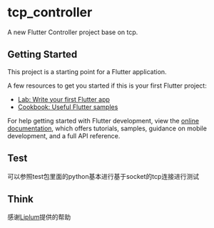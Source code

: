 # tcp_controller

A new Flutter Controller project base on tcp.

## Getting Started

This project is a starting point for a Flutter application.

A few resources to get you started if this is your first Flutter project:

- [Lab: Write your first Flutter app](https://docs.flutter.dev/get-started/codelab)
- [Cookbook: Useful Flutter samples](https://docs.flutter.dev/cookbook)

For help getting started with Flutter development, view the
[online documentation](https://docs.flutter.dev/), which offers tutorials,
samples, guidance on mobile development, and a full API reference.

## Test
可以参照test包里面的python基本进行基于socket的tcp连接进行测试

## Think
感谢[Liplum](https://github.com/liplum)提供的帮助
